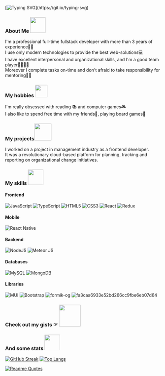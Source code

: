 [![Typing SVG](https://readme-typing-svg.herokuapp.com?font=Cormorant+Garamond&size=50&color=F79A7A&center=true&vCenter=true&width=1000&lines=Hello+everyone!;Welcome+to+my+Github!;Nice+to+meet+you!)](https://git.io/typing-svg)
### About Me <img src="https://camo.githubusercontent.com/fb070d9f71a64edbafed08519130d75e7e0a0a69665d50d94ad095157f702e59/68747470733a2f2f6d656469612e67697068792e636f6d2f6d656469612f6d47634e6a736657416a593541455a4e77362f67697068792e676966" width="50">
I'm a professional full-time fullstack developer with more than 3 years of experience👩‍💻    
I use only modern technologies to provide the best web-solutions💻  
I have excellent interpersonal and organizational skills, and I'm a good team player👨‍👩‍👧‍👦  
Moreover I complete tasks on-time and don't afraid to take responsibility for mentoring👩‍🏫

### My hobbies <img src="https://media.giphy.com/media/BXjqytvu9bKzCUHdzz/giphy.gif" width="40">
I'm really obsessed with reading 📚 and computer games🎮  
I also like to spend free time with my friends🤝, playing board games🎲

### My projects<img src= "https://media.giphy.com/media/JoUoAzZEjEy9PrZ98N/giphy.gif" width="55">
I worked on a project in management industry as a frontend developer.  
It was a revolutionary cloud-based platform for planning, tracking and reporting on organizational change initiatives. 

### My skills <img src="https://media.giphy.com/media/12PXNbcHW8C9Bm/giphy.gif" width="50">
#### Frontend  
![JavaScript](https://img.shields.io/badge/javascript-%23323330.svg?style=for-the-badge&logo=javascript&logoColor=%23F7DF1E) ![TypeScript](https://img.shields.io/badge/typescript-%23007ACC.svg?style=for-the-badge&logo=typescript&logoColor=white)
 ![HTML5](https://img.shields.io/badge/html5-%23E34F26.svg?style=for-the-badge&logo=html5&logoColor=white) ![CSS3](https://img.shields.io/badge/css3-%231572B6.svg?style=for-the-badge&logo=css3&logoColor=white) ![React](https://img.shields.io/badge/react-%2320232a.svg?style=for-the-badge&logo=react&logoColor=%2361DAFB) ![Redux](https://img.shields.io/badge/redux-%23593d88.svg?style=for-the-badge&logo=redux&logoColor=white) 
 
#### Mobile
![React Native](https://img.shields.io/badge/react-%2320232a.svg.svg?style=for-the-badge&logo=react-native&logoColor=%2361DAFB)

#### Backend
![NodeJS](https://img.shields.io/badge/node.js-6DA55F?style=for-the-badge&logo=node.js&logoColor=white) ![Meteor JS](https://img.shields.io/badge/meteorjs-%23d74c4c.svg?style=for-the-badge&logo=meteor&logoColor=white)
#### Databases
![MySQL](https://img.shields.io/badge/mysql-%2300f.svg?style=for-the-badge&logo=mysql&logoColor=white) ![MongoDB](https://img.shields.io/badge/MongoDB-%234ea94b.svg?style=for-the-badge&logo=mongodb&logoColor=white)
#### Libraries
![MUI](https://img.shields.io/badge/MUI-%230081CB.svg?style=for-the-badge&logo=mui&logoColor=white) ![Bootstrap](https://img.shields.io/badge/bootstrap-%23563D7C.svg?style=for-the-badge&logo=bootstrap&logoColor=white) ![formik-og](https://user-images.githubusercontent.com/52775865/162455247-cc1aa3ef-5f81-49fd-a478-10728fd2edde.png) ![fa3caa6933e52bd266cc9fbe6eb07d64](https://user-images.githubusercontent.com/52775865/162456297-011bc6e7-8c45-48df-97b3-d10bebe9c07b.png)

### Check out my gists ☞ [<img src= "https://i.pinimg.com/originals/2d/8e/e8/2d8ee815146390d567706f2c7b5c2916.gif" width="70">](https://gist.github.com/KaterinaStrukova)

### And some stats <img src= "https://media.giphy.com/media/iigp4VDyf5dCLRlGkm/giphy.gif" width="50">

[![GitHub Streak](http://github-readme-streak-stats.herokuapp.com?user=KaterinaStrukova&theme=synthwave&date_format=n%2Fj%5B%2FY%5D)](https://git.io/streak-stats) [![Top Langs](https://github-readme-stats.vercel.app/api/top-langs/?username=KaterinaStrukova&layout=compact&theme=dark)](https://github.com/KaterinaStrukova/github-readme-stats)

[![Readme Quotes](https://quotes-github-readme.vercel.app/api?type=horizontal&theme=dark)](https://github.com/piyushsuthar/github-readme-quotes)
